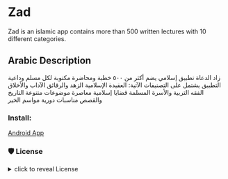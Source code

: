 # Zad

Zad is an islamic  app contains more than 500 written lectures with 10 different categories.

## Arabic Description
زاد الدعاة تطبيق إسلامي يضم أكثر من ٥٠٠ خطبة ومحاضرة مكتوبة لكل مسلم وداعية
 التطبيق يشتمل على التصنيفات الآتية:
العقيدة الإسلامية
الزهد والرقائق
الآداب والأخلاق
الفقه
التربية والأسرة المسلمة
قضايا إسلامية معاصرة
موضوعات متنوعة
التاريخ والقصص
مناسبات دورية
مواسم الخير


### Install:

[Android App](https://play.google.com/store/apps/details?id=com.idea.zad)


### 🛡 License
<details>
    <summary>
        click to reveal License
    </summary>
    
```
Licensed under the Apache License, Version 2.0 (the "License");
you may not use this file except in compliance with the License.
You may obtain a copy of the License at

   http://www.apache.org/licenses/LICENSE-2.0

Unless required by applicable law or agreed to in writing, software
distributed under the License is distributed on an "AS IS" BASIS,
WITHOUT WARRANTIES OR CONDITIONS OF ANY KIND, either express or implied.
See the License for the specific language governing permissions and
limitations under the License.
```

</details>

